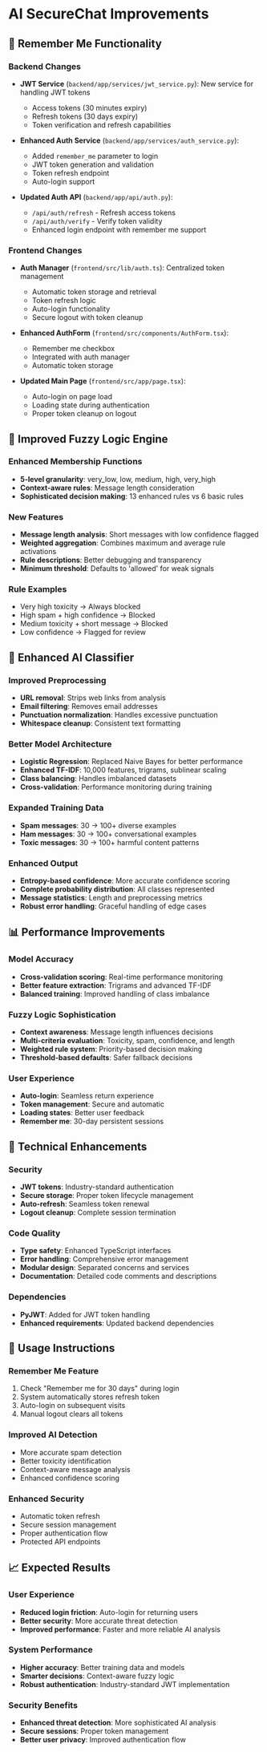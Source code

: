 # AI SecureChat Improvements

## 🔐 Remember Me Functionality

### Backend Changes
- **JWT Service** (`backend/app/services/jwt_service.py`): New service for handling JWT tokens
  - Access tokens (30 minutes expiry)
  - Refresh tokens (30 days expiry)
  - Token verification and refresh capabilities

- **Enhanced Auth Service** (`backend/app/services/auth_service.py`):
  - Added `remember_me` parameter to login
  - JWT token generation and validation
  - Token refresh endpoint
  - Auto-login support

- **Updated Auth API** (`backend/app/api/auth.py`):
  - `/api/auth/refresh` - Refresh access tokens
  - `/api/auth/verify` - Verify token validity
  - Enhanced login endpoint with remember me support

### Frontend Changes
- **Auth Manager** (`frontend/src/lib/auth.ts`): Centralized token management
  - Automatic token storage and retrieval
  - Token refresh logic
  - Auto-login functionality
  - Secure logout with token cleanup

- **Enhanced AuthForm** (`frontend/src/components/AuthForm.tsx`):
  - Remember me checkbox
  - Integrated with auth manager
  - Automatic token storage

- **Updated Main Page** (`frontend/src/app/page.tsx`):
  - Auto-login on page load
  - Loading state during authentication
  - Proper token cleanup on logout

## 🧠 Improved Fuzzy Logic Engine

### Enhanced Membership Functions
- **5-level granularity**: very_low, low, medium, high, very_high
- **Context-aware rules**: Message length consideration
- **Sophisticated decision making**: 13 enhanced rules vs 6 basic rules

### New Features
- **Message length analysis**: Short messages with low confidence flagged
- **Weighted aggregation**: Combines maximum and average rule activations
- **Rule descriptions**: Better debugging and transparency
- **Minimum threshold**: Defaults to 'allowed' for weak signals

### Rule Examples
- Very high toxicity → Always blocked
- High spam + high confidence → Blocked
- Medium toxicity + short message → Blocked
- Low confidence → Flagged for review

## 🤖 Enhanced AI Classifier

### Improved Preprocessing
- **URL removal**: Strips web links from analysis
- **Email filtering**: Removes email addresses
- **Punctuation normalization**: Handles excessive punctuation
- **Whitespace cleanup**: Consistent text formatting

### Better Model Architecture
- **Logistic Regression**: Replaced Naive Bayes for better performance
- **Enhanced TF-IDF**: 10,000 features, trigrams, sublinear scaling
- **Class balancing**: Handles imbalanced datasets
- **Cross-validation**: Performance monitoring during training

### Expanded Training Data
- **Spam messages**: 30 → 100+ diverse examples
- **Ham messages**: 30 → 100+ conversational examples  
- **Toxic messages**: 30 → 100+ harmful content patterns

### Enhanced Output
- **Entropy-based confidence**: More accurate confidence scoring
- **Complete probability distribution**: All classes represented
- **Message statistics**: Length and preprocessing metrics
- **Robust error handling**: Graceful handling of edge cases

## 📊 Performance Improvements

### Model Accuracy
- **Cross-validation scoring**: Real-time performance monitoring
- **Better feature extraction**: Trigrams and advanced TF-IDF
- **Balanced training**: Improved handling of class imbalance

### Fuzzy Logic Sophistication
- **Context awareness**: Message length influences decisions
- **Multi-criteria evaluation**: Toxicity, spam, confidence, and length
- **Weighted rule system**: Priority-based decision making
- **Threshold-based defaults**: Safer fallback decisions

### User Experience
- **Auto-login**: Seamless return experience
- **Token management**: Secure and automatic
- **Loading states**: Better user feedback
- **Remember me**: 30-day persistent sessions

## 🔧 Technical Enhancements

### Security
- **JWT tokens**: Industry-standard authentication
- **Secure storage**: Proper token lifecycle management
- **Auto-refresh**: Seamless token renewal
- **Logout cleanup**: Complete session termination

### Code Quality
- **Type safety**: Enhanced TypeScript interfaces
- **Error handling**: Comprehensive error management
- **Modular design**: Separated concerns and services
- **Documentation**: Detailed code comments and descriptions

### Dependencies
- **PyJWT**: Added for JWT token handling
- **Enhanced requirements**: Updated backend dependencies

## 🚀 Usage Instructions

### Remember Me Feature
1. Check "Remember me for 30 days" during login
2. System automatically stores refresh token
3. Auto-login on subsequent visits
4. Manual logout clears all tokens

### Improved AI Detection
- More accurate spam detection
- Better toxicity identification
- Context-aware message analysis
- Enhanced confidence scoring

### Enhanced Security
- Automatic token refresh
- Secure session management
- Proper authentication flow
- Protected API endpoints

## 📈 Expected Results

### User Experience
- **Reduced login friction**: Auto-login for returning users
- **Better security**: More accurate threat detection
- **Improved performance**: Faster and more reliable AI analysis

### System Performance
- **Higher accuracy**: Better training data and models
- **Smarter decisions**: Context-aware fuzzy logic
- **Robust authentication**: Industry-standard JWT implementation

### Security Benefits
- **Enhanced threat detection**: More sophisticated AI analysis
- **Secure sessions**: Proper token management
- **Better user privacy**: Improved authentication flow